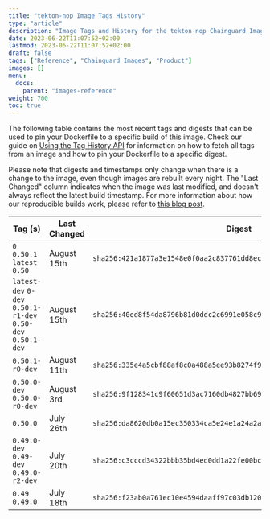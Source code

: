 ```yaml
---
title: "tekton-nop Image Tags History"
type: "article"
description: "Image Tags and History for the tekton-nop Chainguard Image"
date: 2023-06-22T11:07:52+02:00
lastmod: 2023-06-22T11:07:52+02:00
draft: false
tags: ["Reference", "Chainguard Images", "Product"]
images: []
menu:
  docs:
    parent: "images-reference"
weight: 700
toc: true
---
```


The following table contains the most recent tags and digests that can be used to pin your Dockerfile to a specific build of this image. Check our guide on [Using the Tag History API](/chainguard/chainguard-images/using-the-tag-history-api/) for information on how to fetch all tags from an image and how to pin your Dockerfile to a specific digest.

Please note that digests and timestamps only change when there is a change to the image, even though images are rebuilt every night. The "Last Changed" column indicates when the image was last modified, and doesn't always reflect the latest build timestamp. For more information about how our reproducible builds work, please refer to [this blog post](https://www.chainguard.dev/unchained/reproducing-chainguards-reproducible-image-builds).

| Tag (s)                                                       | Last Changed | Digest                                                                    |
|---------------------------------------------------------------|--------------|---------------------------------------------------------------------------|
|  `0` `0.50.1` `latest` `0.50`                                 | August 15th  | `sha256:421a1877a3e1548e0f0aa2c837761dd8ecd5b7ee10dc5882bc6c44da45c4a792` |
|  `latest-dev` `0-dev` `0.50.1-r1-dev` `0.50-dev` `0.50.1-dev` | August 15th  | `sha256:40ed8f54da8796b81d0ddc2c6991e058c9b5c9a399e1e08edfe2745051ebf855` |
|  `0.50.1-r0-dev`                                              | August 11th  | `sha256:335e4a5cbf88af8c0a488a5ee93b8274f9def8e00a59d06233b442eb1d408572` |
|  `0.50.0-dev` `0.50.0-r0-dev`                                 | August 3rd   | `sha256:9f128341c9f60651d3ac7160db4827bb6995ef646c8b7c951045505e7f1f49b0` |
|  `0.50.0`                                                     | July 26th    | `sha256:da8620db0a15ec350334ca5e24e1a24a2a12bd6569798c6833916e715e3b0399` |
|  `0.49.0-dev` `0.49-dev` `0.49.0-r2-dev`                      | July 20th    | `sha256:c3cccd34322bbb35bd4ed0dd1a22fe00bce3255704175a066f195b9522c5044b` |
|  `0.49` `0.49.0`                                              | July 18th    | `sha256:f23ab0a761ec10e4594daaff97c03db120ca888e4e6c76354e46925229495c71` |
